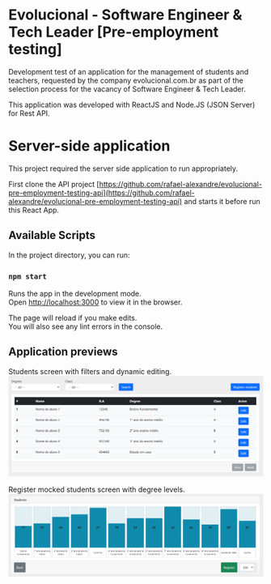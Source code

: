 # Evolucional - Software Engineer & Tech Leader [Pre-employment testing]

Development test of an application for the management of students and teachers, requested by the company evolucional.com.br as part of the selection process for the vacancy of Software Engineer & Tech Leader.

This application was developed with ReactJS and Node.JS (JSON Server) for Rest API.

# Server-side application

This project required the server side application to run appropriately.

First clone the API project [https://github.com/rafael-alexandre/evolucional-pre-employment-testing-api](https://github.com/rafael-alexandre/evolucional-pre-employment-testing-api) and starts it before run this React App.

## Available Scripts

In the project directory, you can run:

### `npm start`

Runs the app in the development mode.\
Open [http://localhost:3000](http://localhost:3000) to view it in the browser.

The page will reload if you make edits.\
You will also see any lint errors in the console.

## Application previews

Students screen with filters and dynamic editing.
![alt text](https://github.com/rafael-alexandre/evolucional-pre-employment-testing-app/blob/master/previews/students.png)

Register mocked students screen with degree levels.
![alt text](https://github.com/rafael-alexandre/evolucional-pre-employment-testing-app/blob/master/previews/register-students.png)
